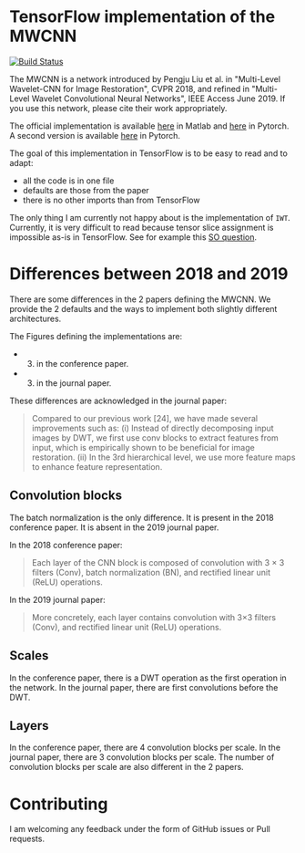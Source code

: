 # TensorFlow implementation of the MWCNN

[![Build Status](https://travis-ci.com/zaccharieramzi/tf-mwcnn.svg?branch=master)](https://travis-ci.com/zaccharieramzi/tf-mwcnn)

The MWCNN is a network introduced by Pengju Liu et al. in
"Multi-Level Wavelet-CNN for Image Restoration", CVPR 2018, and refined in
"Multi-Level Wavelet Convolutional Neural Networks", IEEE Access June 2019.
If you use this network, please cite their work appropriately.

The official implementation is available [here](https://github.com/lpj0/MWCNN)
in Matlab and [here](https://github.com/lpj0/MWCNN_PyTorch) in Pytorch.
A second version is available [here](https://github.com/lpj-github-io/MWCNNv2)
in Pytorch.

The goal of this implementation in TensorFlow is to be easy to read and to adapt:
- all the code is in one file
- defaults are those from the paper
- there is no other imports than from TensorFlow

The only thing I am currently not happy about is the implementation of `IWT`.
Currently, it is very difficult to read because tensor slice assignment is
impossible as-is in TensorFlow.
See for example this [SO question](https://stackoverflow.com/q/62092147/4332585).

# Differences between 2018 and 2019

There are some differences in the 2 papers defining the MWCNN.
We provide the 2 defaults and the ways to implement both slightly different
architectures.

The Figures defining the implementations are:
- 3. in the conference paper.
- 3. in the journal paper.

These differences are acknowledged in the journal paper:
> Compared to our previous work [24], we have made several improvements such as:
> (i) Instead of directly decomposing input images by DWT, we first use conv
> blocks to extract features from input, which is empirically shown to be
> beneficial for image restoration. (ii) In the 3rd hierarchical level, we use
> more feature maps to enhance feature representation.

## Convolution blocks

The batch normalization is the only difference.
It is present in the 2018 conference paper.
It is absent in the 2019 journal paper.

In the 2018 conference paper:
> Each layer of the CNN block is composed of convolution with 3 × 3 filters
> (Conv), batch normalization (BN), and rectified linear unit (ReLU)
> operations.

In the 2019 journal paper:
> More concretely, each layer contains convolution with 3×3 filters (Conv), and
> rectified linear unit (ReLU) operations.

## Scales

In the conference paper, there is a DWT operation as the first operation
in the network.
In the journal paper, there are first convolutions before the DWT.

## Layers

In the conference paper, there are 4 convolution blocks per scale.
In the journal paper, there are 3 convolution blocks per scale.
The number of convolution blocks per scale are also different in the 2 papers.

# Contributing

I am welcoming any feedback under the form of GitHub issues or Pull requests.
